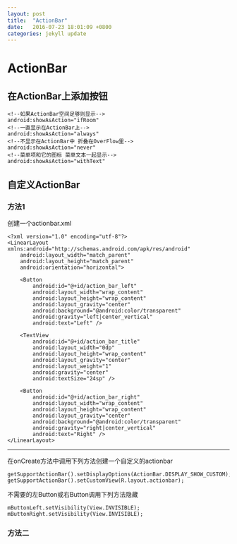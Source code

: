 ```yaml
---
layout: post
title:  "ActionBar"
date:   2016-07-23 18:01:09 +0800
categories: jekyll update
---
```

# ActionBar #
## 在ActionBar上添加按钮 ##
	<!--如果ActionBar空间足够则显示-->
    android:showAsAction="ifRoom"
    <!--一直显示在ActionBar上-->
    android:showAsAction="always"
    <!--不显示在ActionBar中 折叠在OverFlow里-->
    android:showAsAction="never"
    <!--菜单项和它的图标 菜单文本一起显示-->
    android:showAsAction="withText"

## 自定义ActionBar ##
### 方法1 ###
创建一个actionbar.xml

	<?xml version="1.0" encoding="utf-8"?>
	<LinearLayout xmlns:android="http://schemas.android.com/apk/res/android"
	    android:layout_width="match_parent"
	    android:layout_height="match_parent"
	    android:orientation="horizontal">
	
	    <Button
	        android:id="@+id/action_bar_left"
	        android:layout_width="wrap_content"
	        android:layout_height="wrap_content"
	        android:layout_gravity="center"
	        android:background="@android:color/transparent"
	        android:gravity="left|center_vertical"
	        android:text="Left" />
	
	    <TextView
	        android:id="@+id/action_bar_title"
	        android:layout_width="0dp"
	        android:layout_height="wrap_content"
	        android:layout_gravity="center"
	        android:layout_weight="1"
	        android:gravity="center"
	        android:textSize="24sp" />
	
	    <Button
	        android:id="@+id/action_bar_right"
	        android:layout_width="wrap_content"
	        android:layout_height="wrap_content"
	        android:layout_gravity="center"
	        android:background="@android:color/transparent"
	        android:gravity="right|center_vertical"
	        android:text="Right" />
	</LinearLayout>

----------
在onCreate方法中调用下列方法创建一个自定义的actionbar

	getSupportActionBar().setDisplayOptions(ActionBar.DISPLAY_SHOW_CUSTOM);
	getSupportActionBar().setCustomView(R.layout.actionbar);

不需要的左Button或右Button调用下列方法隐藏

	mButtonLeft.setVisibility(View.INVISIBLE);
	mButtonRight.setVisibility(View.INVISIBLE);

### 方法二 ###